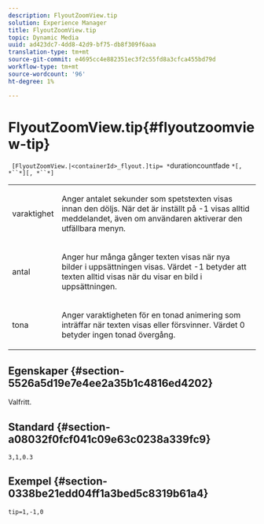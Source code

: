 ```yaml
---
description: FlyoutZoomView.tip
solution: Experience Manager
title: FlyoutZoomView.tip
topic: Dynamic Media
uuid: ad423dc7-4dd8-42d9-bf75-db8f309f6aaa
translation-type: tm+mt
source-git-commit: e4695cc4e882351ec3f2c55fd8a3cfca455bd79d
workflow-type: tm+mt
source-wordcount: '96'
ht-degree: 1%

---
```



# FlyoutZoomView.tip{#flyoutzoomview-tip}

` [FlyoutZoomView.|<containerId>_flyout.]tip= *`durationcountfade `*[, *``*][, *``*]`

<table id="table_3BA079B51B644219BB8E2A68A13A8D90"> 
 <tbody> 
  <tr> 
   <td colname="col1"> <p> <span class="codeph"> <span class="varname"> varaktighet</span> </span> </p> </td> 
   <td colname="col2"> <p>Anger antalet sekunder som spetstexten visas innan den döljs. När det är inställt på <span class="codeph"> -1</span> visas alltid meddelandet, även om användaren aktiverar den utfällbara menyn. </p> </td> 
  </tr> 
  <tr> 
   <td colname="col1"> <p> <span class="codeph"> <span class="varname"> antal</span> </span> </p> </td> 
   <td colname="col2"> <p>Anger hur många gånger texten visas när nya bilder i uppsättningen visas. Värdet <span class="codeph"> -1</span> betyder att texten alltid visas när du visar en bild i uppsättningen. </p> </td> 
  </tr> 
  <tr> 
   <td colname="col1"> <p> <span class="codeph"> <span class="varname"> tona</span> </span> </p> </td> 
   <td colname="col2"> <p>Anger varaktigheten för en tonad animering som inträffar när texten visas eller försvinner. Värdet <span class="codeph"> 0</span> betyder ingen tonad övergång. </p> </td> 
  </tr> 
 </tbody> 
</table>

## Egenskaper {#section-5526a5d19e7e4ee2a35b1c4816ed4202}

Valfritt.

## Standard {#section-a08032f0fcf041c09e63c0238a339fc9}

`3,1,0.3`

## Exempel {#section-0338be21edd04ff1a3bed5c8319b61a4}

`tip=1,-1,0`
